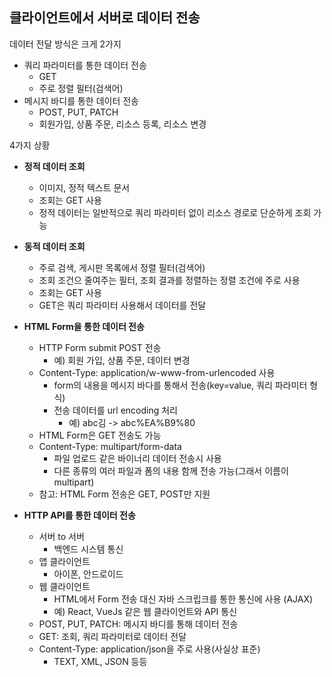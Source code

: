 ## 클라이언트에서 서버로 데이터 전송

데이터 전달 방식은 크게 2가지

- 쿼리 파라미터를 통한 데이터 전송
    - GET
    - 주로 정렬 필터(검색어)
- 메시지 바디를 통한 데이터 전송
    -  POST, PUT, PATCH
    - 회원가입, 상품 주문, 리소스 등록, 리소스 변경

4가지 상황
- **정적 데이터 조회**
    - 이미지, 정적 텍스트 문서
    - 조회는 GET 사용
    - 정적 데이터는 일반적으로 쿼리 파라미터 없이 리소스 경로로 단순하게 조회 가능

- **동적 데이터 조회**
    - 주로 검색, 게시판 목록에서 정렬 필터(검색어)
    - 조회 조건으 줄여주는 필터, 조회 결과를 정렬하는 정렬 조건에 주로 사용
    - 조회는 GET 사용
    - GET은 쿼리 파라미터 사용해서 데이터를 전달

- **HTML Form을 통한 데이터 전송**
    - HTTP Form submit POST 전송
        - 예) 회원 가입, 상품 주문, 데이터 변경
    - Content-Type: application/w-www-from-urlencoded 사용
        - form의 내용을 메시지 바다를 통해서 전송(key=value, 쿼리 파라미터 형식)
        - 전송 데이터를 url encoding 처리
            - 예) abc김 -> abc%EA%B9%80
    - HTML Form은 GET 전송도 가능
    - Content-Type: multipart/form-data
        - 파일 업로드 같은 바이너리 데이터 전송시 사용
        - 다른 종류의 여러 파일과 폼의 내용 함께 전송 가능(그래서 이름이 multipart)
     - 참고: HTML Form 전송은 GET, POST만 지원

- **HTTP API를 통한 데이터 전송**
    
    - 서버 to 서버
        - 백엔드 시스템 통신
    - 앱 클라이언트
        - 아이폰, 안드로이드
    - 웹 클라이언트
        - HTML에서 Form 전송 대신 자바 스크립크를 통한 통신에 사용 (AJAX)
        - 예) React, VueJs 같은 웹 클라이언트와 API 통신
    - POST, PUT, PATCH: 메시지 바디를 통해 데이터 전송
    - GET: 조회, 쿼리 파라미터로 데이터 전달
    - Content-Type: application/json을 주로 사용(사실상 표준)
        - TEXT, XML, JSON 등등

